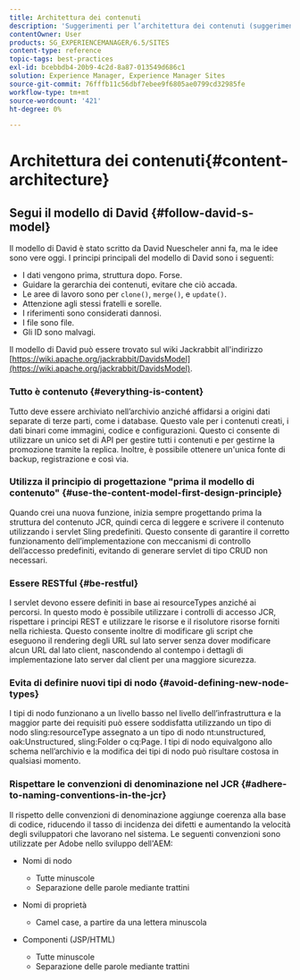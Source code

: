 ```yaml
---
title: Architettura dei contenuti
description: 'Suggerimenti per l’architettura dei contenuti (suggerimento: tutto è contenuto)'
contentOwner: User
products: SG_EXPERIENCEMANAGER/6.5/SITES
content-type: reference
topic-tags: best-practices
exl-id: bcebbdb4-20b9-4c2d-8a87-013549d686c1
solution: Experience Manager, Experience Manager Sites
source-git-commit: 76fffb11c56dbf7ebee9f6805ae0799cd32985fe
workflow-type: tm+mt
source-wordcount: '421'
ht-degree: 0%

---
```


# Architettura dei contenuti{#content-architecture}

## Segui il modello di David {#follow-david-s-model}

Il modello di David è stato scritto da David Nuescheler anni fa, ma le idee sono vere oggi. I principi principali del modello di David sono i seguenti:

* I dati vengono prima, struttura dopo. Forse.
* Guidare la gerarchia dei contenuti, evitare che ciò accada.
* Le aree di lavoro sono per `clone()`, `merge()`, e `update()`.
* Attenzione agli stessi fratelli e sorelle.
* I riferimenti sono considerati dannosi.
* I file sono file.
* Gli ID sono malvagi.

Il modello di David può essere trovato sul wiki Jackrabbit all&#39;indirizzo [https://wiki.apache.org/jackrabbit/DavidsModel](https://wiki.apache.org/jackrabbit/DavidsModel).

### Tutto è contenuto {#everything-is-content}

Tutto deve essere archiviato nell’archivio anziché affidarsi a origini dati separate di terze parti, come i database. Questo vale per i contenuti creati, i dati binari come immagini, codice e configurazioni. Questo ci consente di utilizzare un unico set di API per gestire tutti i contenuti e per gestirne la promozione tramite la replica. Inoltre, è possibile ottenere un&#39;unica fonte di backup, registrazione e così via.

### Utilizza il principio di progettazione &quot;prima il modello di contenuto&quot; {#use-the-content-model-first-design-principle}

Quando crei una nuova funzione, inizia sempre progettando prima la struttura del contenuto JCR, quindi cerca di leggere e scrivere il contenuto utilizzando i servlet Sling predefiniti. Questo consente di garantire il corretto funzionamento dell’implementazione con meccanismi di controllo dell’accesso predefiniti, evitando di generare servlet di tipo CRUD non necessari.

### Essere RESTful {#be-restful}

I servlet devono essere definiti in base ai resourceTypes anziché ai percorsi. In questo modo è possibile utilizzare i controlli di accesso JCR, rispettare i principi REST e utilizzare le risorse e il risolutore risorse forniti nella richiesta. Questo consente inoltre di modificare gli script che eseguono il rendering degli URL sul lato server senza dover modificare alcun URL dal lato client, nascondendo al contempo i dettagli di implementazione lato server dal client per una maggiore sicurezza.

### Evita di definire nuovi tipi di nodo {#avoid-defining-new-node-types}

I tipi di nodo funzionano a un livello basso nel livello dell’infrastruttura e la maggior parte dei requisiti può essere soddisfatta utilizzando un tipo di nodo sling:resourceType assegnato a un tipo di nodo nt:unstructured, oak:Unstructured, sling:Folder o cq:Page. I tipi di nodo equivalgono allo schema nell’archivio e la modifica dei tipi di nodo può risultare costosa in qualsiasi momento.

### Rispettare le convenzioni di denominazione nel JCR {#adhere-to-naming-conventions-in-the-jcr}

Il rispetto delle convenzioni di denominazione aggiunge coerenza alla base di codice, riducendo il tasso di incidenza dei difetti e aumentando la velocità degli sviluppatori che lavorano nel sistema. Le seguenti convenzioni sono utilizzate per Adobe nello sviluppo dell&#39;AEM:

* Nomi di nodo

   * Tutte minuscole
   * Separazione delle parole mediante trattini

* Nomi di proprietà

   * Camel case, a partire da una lettera minuscola

* Componenti (JSP/HTML)

   * Tutte minuscole
   * Separazione delle parole mediante trattini
